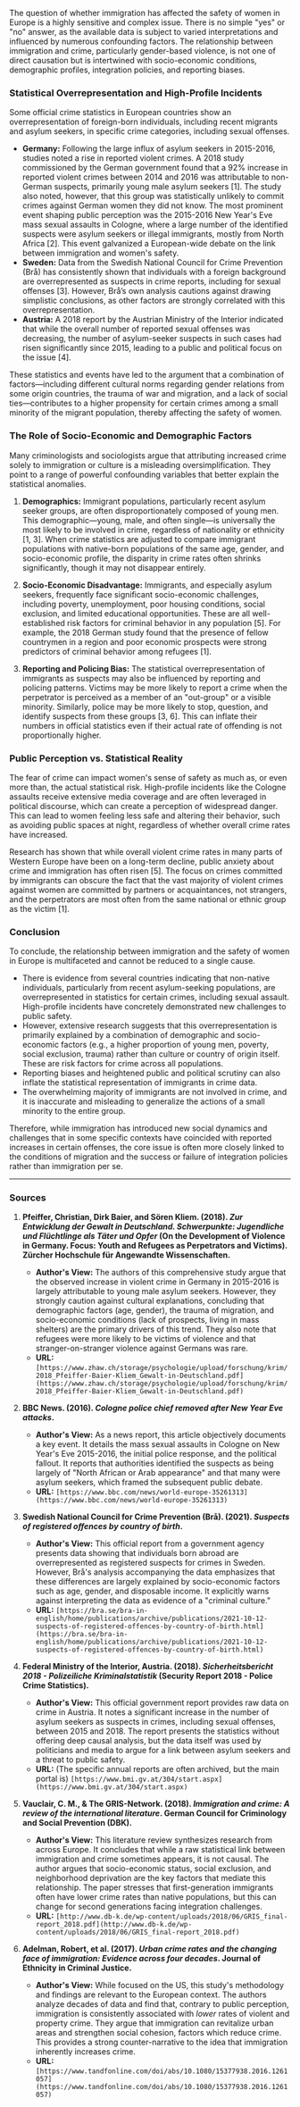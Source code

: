 The question of whether immigration has affected the safety of women in Europe is a highly sensitive and complex issue. There is no simple "yes" or "no" answer, as the available data is subject to varied interpretations and influenced by numerous confounding factors. The relationship between immigration and crime, particularly gender-based violence, is not one of direct causation but is intertwined with socio-economic conditions, demographic profiles, integration policies, and reporting biases.

### Statistical Overrepresentation and High-Profile Incidents

Some official crime statistics in European countries show an overrepresentation of foreign-born individuals, including recent migrants and asylum seekers, in specific crime categories, including sexual offenses.

*   **Germany:** Following the large influx of asylum seekers in 2015-2016, studies noted a rise in reported violent crimes. A 2018 study commissioned by the German government found that a 92% increase in reported violent crimes between 2014 and 2016 was attributable to non-German suspects, primarily young male asylum seekers [1]. The study also noted, however, that this group was statistically unlikely to commit crimes against German women they did not know. The most prominent event shaping public perception was the 2015-2016 New Year's Eve mass sexual assaults in Cologne, where a large number of the identified suspects were asylum seekers or illegal immigrants, mostly from North Africa [2]. This event galvanized a European-wide debate on the link between immigration and women's safety.
*   **Sweden:** Data from the Swedish National Council for Crime Prevention (Brå) has consistently shown that individuals with a foreign background are overrepresented as suspects in crime reports, including for sexual offenses [3]. However, Brå’s own analysis cautions against drawing simplistic conclusions, as other factors are strongly correlated with this overrepresentation.
*   **Austria:** A 2018 report by the Austrian Ministry of the Interior indicated that while the overall number of reported sexual offenses was decreasing, the number of asylum-seeker suspects in such cases had risen significantly since 2015, leading to a public and political focus on the issue [4].

These statistics and events have led to the argument that a combination of factors—including different cultural norms regarding gender relations from some origin countries, the trauma of war and migration, and a lack of social ties—contributes to a higher propensity for certain crimes among a small minority of the migrant population, thereby affecting the safety of women.

### The Role of Socio-Economic and Demographic Factors

Many criminologists and sociologists argue that attributing increased crime solely to immigration or culture is a misleading oversimplification. They point to a range of powerful confounding variables that better explain the statistical anomalies.

1.  **Demographics:** Immigrant populations, particularly recent asylum seeker groups, are often disproportionately composed of young men. This demographic—young, male, and often single—is universally the most likely to be involved in crime, regardless of nationality or ethnicity [1, 3]. When crime statistics are adjusted to compare immigrant populations with native-born populations of the same age, gender, and socio-economic profile, the disparity in crime rates often shrinks significantly, though it may not disappear entirely.

2.  **Socio-Economic Disadvantage:** Immigrants, and especially asylum seekers, frequently face significant socio-economic challenges, including poverty, unemployment, poor housing conditions, social exclusion, and limited educational opportunities. These are all well-established risk factors for criminal behavior in any population [5]. For example, the 2018 German study found that the presence of fellow countrymen in a region and poor economic prospects were strong predictors of criminal behavior among refugees [1].

3.  **Reporting and Policing Bias:** The statistical overrepresentation of immigrants as suspects may also be influenced by reporting and policing patterns. Victims may be more likely to report a crime when the perpetrator is perceived as a member of an "out-group" or a visible minority. Similarly, police may be more likely to stop, question, and identify suspects from these groups [3, 6]. This can inflate their numbers in official statistics even if their actual rate of offending is not proportionally higher.

### Public Perception vs. Statistical Reality

The fear of crime can impact women's sense of safety as much as, or even more than, the actual statistical risk. High-profile incidents like the Cologne assaults receive extensive media coverage and are often leveraged in political discourse, which can create a perception of widespread danger. This can lead to women feeling less safe and altering their behavior, such as avoiding public spaces at night, regardless of whether overall crime rates have increased.

Research has shown that while overall violent crime rates in many parts of Western Europe have been on a long-term decline, public anxiety about crime and immigration has often risen [5]. The focus on crimes committed by immigrants can obscure the fact that the vast majority of violent crimes against women are committed by partners or acquaintances, not strangers, and the perpetrators are most often from the same national or ethnic group as the victim [1].

### Conclusion

To conclude, the relationship between immigration and the safety of women in Europe is multifaceted and cannot be reduced to a single cause.

*   There is evidence from several countries indicating that non-native individuals, particularly from recent asylum-seeking populations, are overrepresented in statistics for certain crimes, including sexual assault. High-profile incidents have concretely demonstrated new challenges to public safety.
*   However, extensive research suggests that this overrepresentation is primarily explained by a combination of demographic and socio-economic factors (e.g., a higher proportion of young men, poverty, social exclusion, trauma) rather than culture or country of origin itself. These are risk factors for crime across all populations.
*   Reporting biases and heightened public and political scrutiny can also inflate the statistical representation of immigrants in crime data.
*   The overwhelming majority of immigrants are not involved in crime, and it is inaccurate and misleading to generalize the actions of a small minority to the entire group.

Therefore, while immigration has introduced new social dynamics and challenges that in some specific contexts have coincided with reported increases in certain offenses, the core issue is often more closely linked to the conditions of migration and the success or failure of integration policies rather than immigration per se.

---
### Sources

1.  **Pfeiffer, Christian, Dirk Baier, and Sören Kliem. (2018). *Zur Entwicklung der Gewalt in Deutschland. Schwerpunkte: Jugendliche und Flüchtlinge als Täter und Opfer* (On the Development of Violence in Germany. Focus: Youth and Refugees as Perpetrators and Victims). Zürcher Hochschule für Angewandte Wissenschaften.**
    *   **Author's View:** The authors of this comprehensive study argue that the observed increase in violent crime in Germany in 2015-2016 is largely attributable to young male asylum seekers. However, they strongly caution against cultural explanations, concluding that demographic factors (age, gender), the trauma of migration, and socio-economic conditions (lack of prospects, living in mass shelters) are the primary drivers of this trend. They also note that refugees were more likely to be victims of violence and that stranger-on-stranger violence against Germans was rare.
    *   **URL:** `[https://www.zhaw.ch/storage/psychologie/upload/forschung/krim/2018_Pfeiffer-Baier-Kliem_Gewalt-in-Deutschland.pdf](https://www.zhaw.ch/storage/psychologie/upload/forschung/krim/2018_Pfeiffer-Baier-Kliem_Gewalt-in-Deutschland.pdf)`

2.  **BBC News. (2016). *Cologne police chief removed after New Year Eve attacks*.**
    *   **Author's View:** As a news report, this article objectively documents a key event. It details the mass sexual assaults in Cologne on New Year's Eve 2015-2016, the initial police response, and the political fallout. It reports that authorities identified the suspects as being largely of "North African or Arab appearance" and that many were asylum seekers, which framed the subsequent public debate.
    *   **URL:** `[https://www.bbc.com/news/world-europe-35261313](https://www.bbc.com/news/world-europe-35261313)`

3.  **Swedish National Council for Crime Prevention (Brå). (2021). *Suspects of registered offences by country of birth*.**
    *   **Author's View:** This official report from a government agency presents data showing that individuals born abroad are overrepresented as registered suspects for crimes in Sweden. However, Brå's analysis accompanying the data emphasizes that these differences are largely explained by socio-economic factors such as age, gender, and disposable income. It explicitly warns against interpreting the data as evidence of a "criminal culture."
    *   **URL:** `[https://bra.se/bra-in-english/home/publications/archive/publications/2021-10-12-suspects-of-registered-offences-by-country-of-birth.html](https://bra.se/bra-in-english/home/publications/archive/publications/2021-10-12-suspects-of-registered-offences-by-country-of-birth.html)`

4.  **Federal Ministry of the Interior, Austria. (2018). *Sicherheitsbericht 2018 - Polizeiliche Kriminalstatistik* (Security Report 2018 - Police Crime Statistics).**
    *   **Author's View:** This official government report provides raw data on crime in Austria. It notes a significant increase in the number of asylum seekers as suspects in crimes, including sexual offenses, between 2015 and 2018. The report presents the statistics without offering deep causal analysis, but the data itself was used by politicians and media to argue for a link between asylum seekers and a threat to public safety.
    *   **URL:** (The specific annual reports are often archived, but the main portal is) `[https://www.bmi.gv.at/304/start.aspx](https://www.bmi.gv.at/304/start.aspx)`

5.  **Vauclair, C. M., & The GRIS-Network. (2018). *Immigration and crime: A review of the international literature*. German Council for Criminology and Social Prevention (DBK).**
    *   **Author's View:** This literature review synthesizes research from across Europe. It concludes that while a raw statistical link between immigration and crime sometimes appears, it is not causal. The author argues that socio-economic status, social exclusion, and neighborhood deprivation are the key factors that mediate this relationship. The paper stresses that first-generation immigrants often have lower crime rates than native populations, but this can change for second generations facing integration challenges.
    *   **URL:** `[http://www.db-k.de/wp-content/uploads/2018/06/GRIS_final-report_2018.pdf](http://www.db-k.de/wp-content/uploads/2018/06/GRIS_final-report_2018.pdf)`

6.  **Adelman, Robert, et al. (2017). *Urban crime rates and the changing face of immigration: Evidence across four decades*. Journal of Ethnicity in Criminal Justice.**
    *   **Author's View:** While focused on the US, this study's methodology and findings are relevant to the European context. The authors analyze decades of data and find that, contrary to public perception, immigration is consistently associated with *lower* rates of violent and property crime. They argue that immigration can revitalize urban areas and strengthen social cohesion, factors which reduce crime. This provides a strong counter-narrative to the idea that immigration inherently increases crime.
    *   **URL:** `[https://www.tandfonline.com/doi/abs/10.1080/15377938.2016.1261057](https://www.tandfonline.com/doi/abs/10.1080/15377938.2016.1261057)`